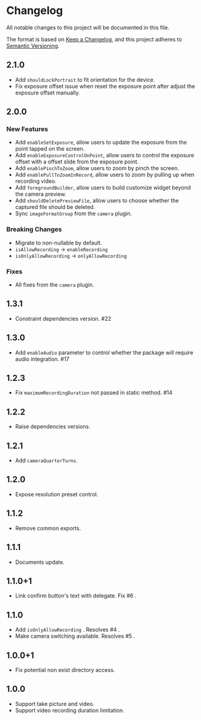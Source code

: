 # Changelog
All notable changes to this project will be documented in this file.

The format is based on [Keep a Changelog](https://keepachangelog.com/en/1.0.0/),
and this project adheres to [Semantic Versioning](https://semver.org/spec/v2.0.0.html).

## 2.1.0

- Add `shouldLockPortrait` to fit orientation for the device.
- Fix exposure offset issue when reset the exposure point after adjust the exposure offset manually.

## 2.0.0

### New Features

- Add `enableSetExposure`, allow users to update the exposure from the point tapped on the screen.
- Add `enableExposureControlOnPoint`, allow users to control the exposure offset with a offset slide from the exposure point.
- Add `enablePinchToZoom`, allow users to zoom by pinch the screen.
- Add `enablePullToZoomInRecord`, allow users to zoom by pulling up when recording video.
- Add `foregroundBuilder`, allow users to build customize widget beyond the camera preview.
- Add `shouldDeletePreviewFile`, allow users to choose whether the captured file should be deleted.
- Sync `imageFormatGroup` from the `camera` plugin.

### Breaking Changes

- Migrate to non-nullable by default.
- `isAllowRecording` -> `enableRecording`
- `isOnlyAllowRecording` -> `onlyAllowRecording`

### Fixes

- All fixes from the `camera` plugin.

## 1.3.1

- Constraint dependencies version. #22

## 1.3.0

- Add `enableAudio` parameter to control whether the package will require audio integration. #17

## 1.2.3

- Fix `maximumRecordingDuration` not passed in static method. #14

## 1.2.2

- Raise dependencies versions.

## 1.2.1

- Add `cameraQuarterTurns`.

## 1.2.0

- Expose resolution preset control.

## 1.1.2

- Remove common exports.

## 1.1.1

- Documents update.

## 1.1.0+1

- Link confirm button's text with delegate. Fix #6 .

## 1.1.0

- Add `isOnlyAllowRecording` . Resolves #4 .
- Make camera switching available. Resolves #5 .

## 1.0.0+1

- Fix potential non exist directory access.

## 1.0.0

- Support take picture and video.
- Support video recording duration limitation.
